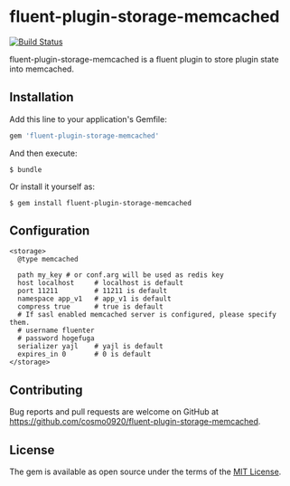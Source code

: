 # fluent-plugin-storage-memcached

[![Build Status](https://travis-ci.org/cosmo0920/fluent-plugin-storage-memcached.svg?branch=master)](https://travis-ci.org/cosmo0920/fluent-plugin-storage-memcached)

fluent-plugin-storage-memcached is a fluent plugin to store plugin state into memcached.

## Installation

Add this line to your application's Gemfile:

```ruby
gem 'fluent-plugin-storage-memcached'
```

And then execute:

    $ bundle

Or install it yourself as:

    $ gem install fluent-plugin-storage-memcached

## Configuration

```aconf
<storage>
  @type memcached

  path my_key # or conf.arg will be used as redis key
  host localhost     # localhost is default
  port 11211         # 11211 is default
  namespace app_v1   # app_v1 is default
  compress true      # true is default
  # If sasl enabled memcached server is configured, please specify them.
  # username fluenter
  # password hogefuga
  serializer yajl    # yajl is default
  expires_in 0       # 0 is default
</storage>
```

## Contributing

Bug reports and pull requests are welcome on GitHub at https://github.com/cosmo0920/fluent-plugin-storage-memcached.


## License

The gem is available as open source under the terms of the [MIT License](http://opensource.org/licenses/MIT).

